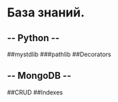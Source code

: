 База знаний.
===========

-- Python --
------------
##mystdlib
###pathlib
##Decorators


-- MongoDB --
-------------
##CRUD
##Indexes